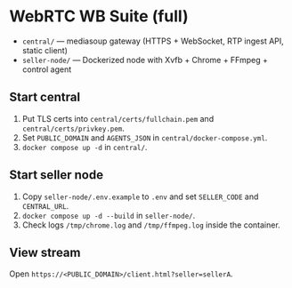 # WebRTC WB Suite (full)

- `central/` — mediasoup gateway (HTTPS + WebSocket, RTP ingest API, static client)
- `seller-node/` — Dockerized node with Xvfb + Chrome + FFmpeg + control agent

## Start central
1) Put TLS certs into `central/certs/fullchain.pem` and `central/certs/privkey.pem`.
2) Set `PUBLIC_DOMAIN` and `AGENTS_JSON` in `central/docker-compose.yml`.
3) `docker compose up -d` in `central/`.

## Start seller node
1) Copy `seller-node/.env.example` to `.env` and set `SELLER_CODE` and `CENTRAL_URL`.
2) `docker compose up -d --build` in `seller-node/`.
3) Check logs `/tmp/chrome.log` and `/tmp/ffmpeg.log` inside the container.

## View stream
Open `https://<PUBLIC_DOMAIN>/client.html?seller=sellerA`.
